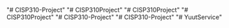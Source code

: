 "# CISP310-Project" 
"# CISP310Project" 
"# CISP310Project" 
"# CISP310Project" 
"# CISP310-Project" 
"# CISP310-Project" 
"# YuutService" 
